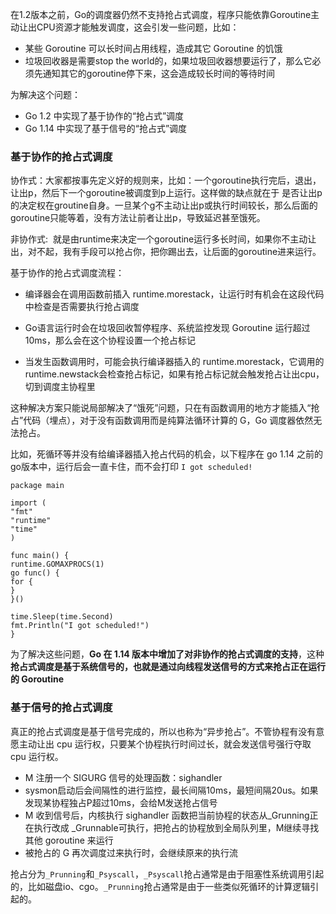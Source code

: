 在1.2版本之前，Go的调度器仍然不支持抢占式调度，程序只能依靠Goroutine主动让出CPU资源才能触发调度，这会引发一些问题，比如：

- 某些 Goroutine 可以长时间占用线程，造成其它 Goroutine 的饥饿
- 垃圾回收器是需要stop the world的，如果垃圾回收器想要运行了，那么它必须先通知其它的goroutine停下来，这会造成较长时间的等待时间

为解决这个问题：

- Go 1.2 中实现了基于协作的“抢占式”调度
- Go 1.14 中实现了基于信号的“抢占式”调度

### 基于协作的抢占式调度

协作式：大家都按事先定义好的规则来，比如：一个goroutine执行完后，退出，让出p，然后下一个goroutine被调度到p上运行。这样做的缺点就在于 是否让出p的决定权在groutine自身。一旦某个g不主动让出p或执行时间较长，那么后面的goroutine只能等着，没有方法让前者让出p，导致延迟甚至饿死。

非协作式:  就是由runtime来决定一个goroutine运行多长时间，如果你不主动让出，对不起，我有手段可以抢占你，把你踢出去，让后面的goroutine进来运行。

基于协作的抢占式调度流程：

- 编译器会在调用函数前插入 runtime.morestack，让运行时有机会在这段代码中检查是否需要执行抢占调度

- Go语言运行时会在垃圾回收暂停程序、系统监控发现 Goroutine 运行超过 10ms，那么会在这个协程设置一个抢占标记

- 当发生函数调用时，可能会执行编译器插入的 runtime.morestack，它调用的 runtime.newstack会检查抢占标记，如果有抢占标记就会触发抢占让出cpu，切到调度主协程里

这种解决方案只能说局部解决了“饿死”问题，只在有函数调用的地方才能插入“抢占”代码（埋点），对于没有函数调用而是纯算法循环计算的 G，Go 调度器依然无法抢占。

比如，死循环等并没有给编译器插入抢占代码的机会，以下程序在 go 1.14 之前的 go版本中，运行后会一直卡住，而不会打印 `I got scheduled!`

```
package main

import (
"fmt"
"runtime"
"time"
)

func main() {
runtime.GOMAXPROCS(1)
go func() {
for {
}
}()

time.Sleep(time.Second)
fmt.Println("I got scheduled!")
}
```

为了解决这些问题，**Go 在 1.14 版本中增加了对非协作的抢占式调度的支持**，这种**抢占式调度是基于系统信号的，也就是通过向线程发送信号的方式来抢占正在运行的 Goroutine**

### 基于信号的抢占式调度

真正的抢占式调度是基于信号完成的，所以也称为“异步抢占”。不管协程有没有意愿主动让出 cpu 运行权，只要某个协程执行时间过长，就会发送信号强行夺取 cpu 运行权。

- M 注册一个 SIGURG 信号的处理函数：sighandler
- sysmon启动后会间隔性的进行监控，最长间隔10ms，最短间隔20us。如果发现某协程独占P超过10ms，会给M发送抢占信号
- M 收到信号后，内核执行 sighandler 函数把当前协程的状态从_Grunning正在执行改成 _Grunnable可执行，把抢占的协程放到全局队列里，M继续寻找其他 goroutine 来运行
- 被抢占的 G 再次调度过来执行时，会继续原来的执行流

抢占分为`_Prunning`和`_Psyscall`，`_Psyscall`抢占通常是由于阻塞性系统调用引起的，比如磁盘io、cgo。`_Prunning`抢占通常是由于一些类似死循环的计算逻辑引起的。